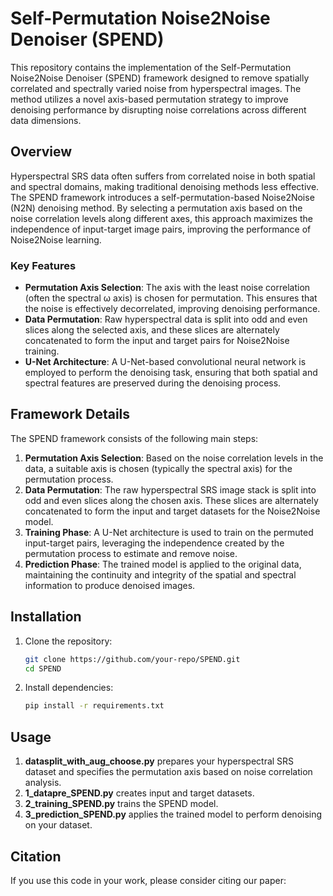 # Self-Permutation Noise2Noise Denoiser (SPEND)

This repository contains the implementation of the Self-Permutation Noise2Noise Denoiser (SPEND) framework designed to remove spatially correlated and spectrally varied noise from hyperspectral images. The method utilizes a novel axis-based permutation strategy to improve denoising performance by disrupting noise correlations across different data dimensions.

## Overview

Hyperspectral SRS data often suffers from correlated noise in both spatial and spectral domains, making traditional denoising methods less effective. The SPEND framework introduces a self-permutation-based Noise2Noise (N2N) denoising method. By selecting a permutation axis based on the noise correlation levels along different axes, this approach maximizes the independence of input-target image pairs, improving the performance of Noise2Noise learning.

### Key Features
- **Permutation Axis Selection**: The axis with the least noise correlation (often the spectral ω axis) is chosen for permutation. This ensures that the noise is effectively decorrelated, improving denoising performance.
- **Data Permutation**: Raw hyperspectral data is split into odd and even slices along the selected axis, and these slices are alternately concatenated to form the input and target pairs for Noise2Noise training.
- **U-Net Architecture**: A U-Net-based convolutional neural network is employed to perform the denoising task, ensuring that both spatial and spectral features are preserved during the denoising process.

## Framework Details

The SPEND framework consists of the following main steps:

1. **Permutation Axis Selection**: Based on the noise correlation levels in the data, a suitable axis is chosen (typically the spectral axis) for the permutation process.
2. **Data Permutation**: The raw hyperspectral SRS image stack is split into odd and even slices along the chosen axis. These slices are alternately concatenated to form the input and target datasets for the Noise2Noise model.
3. **Training Phase**: A U-Net architecture is used to train on the permuted input-target pairs, leveraging the independence created by the permutation process to estimate and remove noise.
4. **Prediction Phase**: The trained model is applied to the original data, maintaining the continuity and integrity of the spatial and spectral information to produce denoised images.

## Installation

1. Clone the repository:
    ```bash
    git clone https://github.com/your-repo/SPEND.git
    cd SPEND
    ```
2. Install dependencies:
    ```bash
    pip install -r requirements.txt
    ```

## Usage

1. **datasplit_with_aug_choose.py** prepares your hyperspectral SRS dataset and specifies the permutation axis based on noise correlation analysis.
2. **1_datapre_SPEND.py** creates input and target datasets.
3. **2_training_SPEND.py** trains the SPEND model.
4. **3_prediction_SPEND.py** applies the trained model to perform denoising on your dataset.

## Citation

If you use this code in your work, please consider citing our paper:

